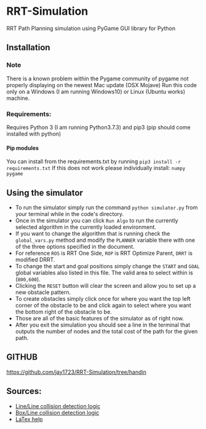 # RRT-Simulation
RRT Path Planning simulation using PyGame GUI library for Python

## Installation

### Note
There is a known problem within the Pygame community of pygame not properly displaying on the newest Mac update (OSX Mojave)
Run this code only on a Windows (I am running Windows10) or Linux (Ubuntu works) machine. 

### Requirements:
Requires Python 3 (I am running Python3.7.3) and pip3 (pip should come installed with python)

#### Pip modules
You can install from the requirements.txt by running `pip3 install -r requirements.txt`
If this does not work please individually install:
`numpy`
`pygame`

## Using the simulator
* To run the simulator simply run the command `python simulator.py` from your terminal while in the code's directory. 
* Once in the simulator you can click `Run Algo` to run the currently selected algorithm in the currently loaded environment.
* If you want to change the algorithm that is running check the `global_vars.py` method and modify the `PLANNER` variable there with one of the three options specified in the document. 
* For reference `ROS` is RRT One Side, `ROP` is RRT Optimize Parent, `DRRT` is modified DRRT.
* To change the start and goal positions simply change the `START` and `GOAL` global variables also listed in this file. The valid area to select within is (`800,600`).
* Clicking the `RESET` button will clear the screen and allow you to set up a new obstacle pattern. 
* To create obstacles simply click once for where you want the top left corner of the obstacle to be and click again to select where you want the bottom right of the obstacle to be. 
* Those are all of the basic features of the simulator as of right now. 
* After you exit the simulation you should see a line in the terminal that outputs the number of nodes and the total cost of the path for the given path. 

## GITHUB
https://github.com/jay1723/RRT-Simulation/tree/handin

## Sources:
* [Line/Line collision detection logic](http://www.jeffreythompson.org/collision-detection/line-line.php)
* [Box/Line collision detection logic](http://www.jeffreythompson.org/collision-detection/line-rect.php)
* [LaTex help](https://tex.stackexchange.com/questions/219816/algorithm-in-ieee-format)
